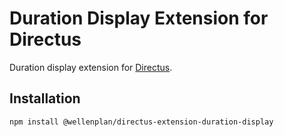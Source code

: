 # Duration Display Extension for Directus

Duration display extension for [Directus](https://directus.io/).

## Installation

```bash
npm install @wellenplan/directus-extension-duration-display
```
